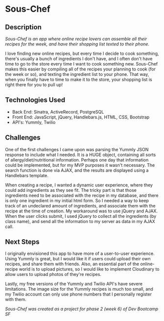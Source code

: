 # Sous-Chef

## Description
*Sous-Chef is an app where online recipe lovers can assemble all their recipes for the week, and have their shopping list texted to their phone.*

I love finding new online recipes, but every time I decide to cook something, there's usually a bunch of ingredients I don't have, and I often don't have time to go to the store every time I want to cook something new.  Sous-Chef makes this easier by compiling all of the recipes your planning to cook (for the week or so), and texting the ingredient list to your phone.  That way, when you finally have to time to make it to the store, your shopping list is right there for you to pull up!

## Technologies Used

- Back End: Sinatra, ActiveRecord, PostgreSQL
- Front End: JavaScript, jQuery, Handlebars.js, HTML, CSS, Bootstrap
- API's: Yummly, Twilio

## Challenges

One of the first challenges I came upon was parsing the Yummly JSON response to include what I needed.  It is a HUGE object, containing all sorts of allergy/diet/nutritional information.  Perhaps one day that information could be implemented, but for my MVP purposes it wasn't necessary.  The search function is done via AJAX, and the results are displayed using a Handlebars template.

When creating a recipe, I wanted a dynamic user experience, where they could add ingredients as they see fit.  The tricky part is that those ingredients need to be associated with the recipe in my database, and there is only one ingredient in my initial html form.  So I needed a way to keep track of an undeclared amount of ingredients, and associate them with the recipe at the time of creation.  My workaround was to use jQuery and AJAX.  When the user clicks submit, I used jQuery to collect all the ingredients (by class name), and send all the information to my server as data in my AJAX call.

## Next Steps

I originally envisioned this app to have more of a user-to-user experience.  Using Yummly is great, but I would like it if users could upload their own recipes, and share them with friends.  Also, an essential part of the online-recipe world is to upload pictures, so I would like to implement Cloudinary to allow users to upload photos of they're recipes.

Lastly, my free versions of the Yummly and Twilio API's have severe limitations.  The image size for the Yummly recipes is much too small, and my Twilio account can only use phone numbers that I personally register with them.

*Sous-Chef was created as a project for phase 2 (week 6) of Dev Bootcamp SF*
